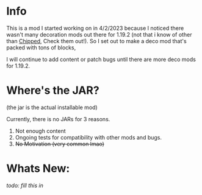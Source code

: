 # Info
This is a mod I started working on in 4/2/2023 because I noticed there
wasn't many decoration mods out there for 1.19.2 (not that i know of other than [Chipped](https://modrinth.com/mod/chipped), Check them out!).
So I set out to make a deco mod that's packed with tons of blocks,

I will continue to add content or patch bugs until there are more deco
mods for 1.19.2.


# Where's the JAR?
(the jar is the actual installable mod)

Currently, there is no JARs for 3 reasons.

1. Not enough content
2. Ongoing tests for compatibility with other mods and bugs.
3. ~~No Motivation (very common lmao)~~

# Whats New:

*todo: fill this in*
